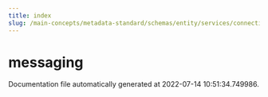 ```yaml
---
title: index
slug: /main-concepts/metadata-standard/schemas/entity/services/connections/messaging
---
```


# messaging

Documentation file automatically generated at 2022-07-14 10:51:34.749986.
